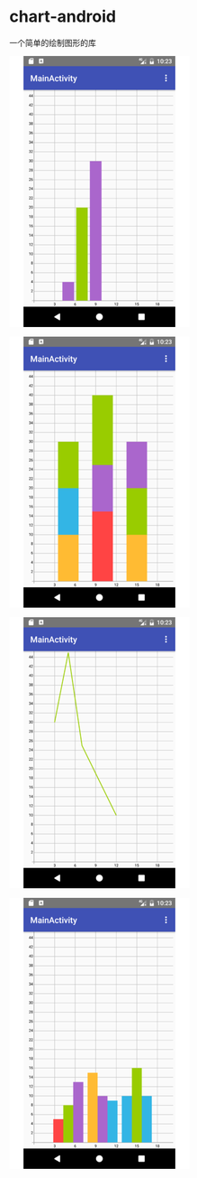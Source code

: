 # chart-android
一个简单的绘制图形的库

![Aaron Swartz](https://github.com/luili16/chart-android/raw/master/screen1.png)

![Aaron Swartz](https://github.com/luili16/chart-android/raw/master/screen2.png)

![Aaron Swartz](https://github.com/luili16/chart-android/raw/master/screen3.png)

![Aaron Swartz](https://github.com/luili16/chart-android/raw/master/screen4.png)

